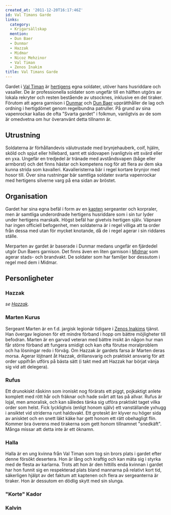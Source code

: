 ```yaml
---
created_at: '2011-12-20T16:17:46Z'
id: Val Timans Garde
links:
  category:
  - Krigarsällskap
  mention:
  - Dun Baer
  - Dunmar
  - Hazzak
  - Midmar
  - Nicoz Mehzinor
  - Val Timan
  - Zenos Inakim
title: Val Timans Garde
---
```


Gardet i [Val Timan] är [hertigens] egna soldater, utöver hans husriddare och vasaller. De är
professionella soldater som ungefär till en hälften utgörs av lokala rekryter och resten bestående
av utsocknes, inklusive en del tiraker. Förutom att agera garnison i [Dunmar] och [Dun Baer]
upprätthåller de lag och ordning i hertigdömet genom regelbundna patruller. På grund av sina
vapenrockar kallas de ofta "Svarta gardet" i folkmun, vanligtvis av de som är omedvetna om hur
överanvänt detta tillnamn är.

Utrustning
----------

Soldaterna är förhållandevis välutrustade med brynjehauberk, coif, hjälm, sköld och spjut eller
hillebard, samt ett sidovapen (vanligtvis ett svärd eller en yxa. Ungefär en tredjedel är tränade
med avståndsvapen (båge eller armborst) och det finns hästar och kompetens nog för att flera av dem
ska kunna strida som kavalleri. Kavalleristerna bär i regel kortare brynjor med hosor till. Över
sina rustningar bär samtliga soldater svarta vapenrockar med hertigens silverne varg på ena sidan av
bröstet.

Organisation
------------

Gardet har sina egna befäl i form av en [kapten] sergeanter och korpraler, men är samtliga
underordnade hertigens husriddare som i sin tur lyder under hertigens marskalk. Högst befäl har
givetvis hertigen själv. Väpnare har ingen officiell befogenhet, men soldaterna är i regel villiga
att ta order från dessa med utan för mycket knotande, då de i regel agerar i sin riddares ställe.

Merparten av gardet är baserade i Dunmar medans ungefär en fjärdedel utgör Dun Baers garnison. Det
finns även en liten garnison i [Midmar] som agerar stads- och brandvakt. De soldater som har
familjer bor dessutom i regel med dem i Midmar.

Personligheter
--------------

### Hazzak

*se [Hazzak][kapten].*

### Marten Kurus

Sergeant Marten är en f.d. jargisk legionär tidigare i [Zenos Inakims] tjänst. Han övergav legionen
för ett mindre förband i hopp om bättre möjligheter till befodran. Marten är en garvad veteran med
bättre insikt än någon hur man får större förband att fungera smidigt och kan ofta förutse
moralproblem och ha lösningar redo i förväg. Om Hazzak är gardets farsa är Marten deras morsa.
Agerar löjtnant åt Hazzak, drillansvarig och praktiskt ansvarig för att order uppifrån utförs på
bästa sätt (i takt med att Hazzak har börjat vänja sig vid att delegera).

### Rufus

Ett drunokiskt råskinn som ironiskt nog förärats ett piggt, pojkaktigt anlete komplett med rött hår
och fräknar och hade svårt att tas på allvar. Rufus är lojal, men amoralisk, och kan således tänka
sig utföra praktiskt taget vilka order som helst. Fick lyckligtvis (enligt honom själv) ett
vanställande yxhugg i ansiktet vid striderna runt haldsvakt. Ett groteskt ärr klyver nu höger sida
av anisktet och en snett läkt käke har gett honom ett rätt obehagligt flin. Kommer bra överens med
tirakerna som gett honom tillnamnet "snedkäft". Många missar att detta inte är ett öknamn.

### Halla

Halla är en ung kvinna från Val Timan som tog sin brors plats i gardet efter denne försökt
desertera. Hon är lång och kraftig och kan mäta sig i styrka med de flesta av karlarna. Trots att
hon är den hittills enda kvinnan i gardet har hon funnit sig en respekterad plats bland mannarna på
relativt kort tid, säkerligen hjälpt av det faktum att kaptenen och flera av sergeanterna är
tiraker. Hon är dessutom en dödlig skytt med sin slunga.

### "Korte" Kador

### Kalvin

  [Val Timan]: Val_Timan
  [hertigens]: Nicoz_Mehzinor
  [Dunmar]: Dunmar
  [Dun Baer]: Dun_Baer
  [kapten]: Hazzak
  [Midmar]: Midmar
  [Zenos Inakims]: Zenos_Inakim